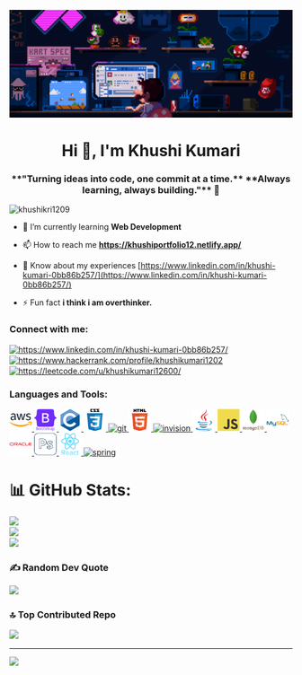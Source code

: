![logo](https://github.com/khushikri1209/khushikri1209/blob/main/gif.gif)
<h1 align="center">Hi 👋, I'm Khushi Kumari</h1>
<h3 align="center">**"Turning ideas into code, one commit at a time.** **Always learning, always building."** 🚀</h3>

<p align="left"> <img src="https://komarev.com/ghpvc/?username=khushikri1209&label=Profile%20views&color=0e75b6&style=flat" alt="khushikri1209" /> </p>


- 🌱 I’m currently learning **Web Development**

- 📫 How to reach me **https://khushiportfolio12.netlify.app/**

- 📄 Know about my experiences [https://www.linkedin.com/in/khushi-kumari-0bb86b257/](https://www.linkedin.com/in/khushi-kumari-0bb86b257/)

- ⚡ Fun fact **i think i am overthinker.**

<h3 align="left">Connect with me:</h3>
<p align="left">
<a href="https://www.linkedin.com/in/khushi-kumari-0bb86b257/" target="blank"><img align="center" src="https://raw.githubusercontent.com/rahuldkjain/github-profile-readme-generator/master/src/images/icons/Social/linked-in-alt.svg" alt="https://www.linkedin.com/in/khushi-kumari-0bb86b257/" height="30" width="40" /></a>
<a href="https://www.hackerrank.com/https://www.hackerrank.com/profile/khushikumari1202" target="blank"><img align="center" src="https://raw.githubusercontent.com/rahuldkjain/github-profile-readme-generator/master/src/images/icons/Social/hackerrank.svg" alt="https://www.hackerrank.com/profile/khushikumari1202" height="30" width="40" /></a>
<a href="https://www.leetcode.com/https://leetcode.com/u/khushikumari12600/" target="blank"><img align="center" src="https://raw.githubusercontent.com/rahuldkjain/github-profile-readme-generator/master/src/images/icons/Social/leet-code.svg" alt="https://leetcode.com/u/khushikumari12600/" height="30" width="40" /></a>
</p>

<h3 align="left">Languages and Tools:</h3>
<p align="left"> <a href="https://aws.amazon.com" target="_blank" rel="noreferrer"> <img src="https://raw.githubusercontent.com/devicons/devicon/master/icons/amazonwebservices/amazonwebservices-original-wordmark.svg" alt="aws" width="40" height="40"/> </a> <a href="https://getbootstrap.com" target="_blank" rel="noreferrer"> <img src="https://raw.githubusercontent.com/devicons/devicon/master/icons/bootstrap/bootstrap-plain-wordmark.svg" alt="bootstrap" width="40" height="40"/> </a> <a href="https://www.cprogramming.com/" target="_blank" rel="noreferrer"> <img src="https://raw.githubusercontent.com/devicons/devicon/master/icons/c/c-original.svg" alt="c" width="40" height="40"/> </a> <a href="https://www.w3schools.com/css/" target="_blank" rel="noreferrer"> <img src="https://raw.githubusercontent.com/devicons/devicon/master/icons/css3/css3-original-wordmark.svg" alt="css3" width="40" height="40"/> </a> <a href="https://git-scm.com/" target="_blank" rel="noreferrer"> <img src="https://www.vectorlogo.zone/logos/git-scm/git-scm-icon.svg" alt="git" width="40" height="40"/> </a> <a href="https://www.w3.org/html/" target="_blank" rel="noreferrer"> <img src="https://raw.githubusercontent.com/devicons/devicon/master/icons/html5/html5-original-wordmark.svg" alt="html5" width="40" height="40"/> </a> <a href="https://www.invisionapp.com/" target="_blank" rel="noreferrer"> <img src="https://www.vectorlogo.zone/logos/invisionapp/invisionapp-icon.svg" alt="invision" width="40" height="40"/> </a> <a href="https://www.java.com" target="_blank" rel="noreferrer"> <img src="https://raw.githubusercontent.com/devicons/devicon/master/icons/java/java-original.svg" alt="java" width="40" height="40"/> </a> <a href="https://developer.mozilla.org/en-US/docs/Web/JavaScript" target="_blank" rel="noreferrer"> <img src="https://raw.githubusercontent.com/devicons/devicon/master/icons/javascript/javascript-original.svg" alt="javascript" width="40" height="40"/> </a> <a href="https://www.mongodb.com/" target="_blank" rel="noreferrer"> <img src="https://raw.githubusercontent.com/devicons/devicon/master/icons/mongodb/mongodb-original-wordmark.svg" alt="mongodb" width="40" height="40"/> </a> <a href="https://www.mysql.com/" target="_blank" rel="noreferrer"> <img src="https://raw.githubusercontent.com/devicons/devicon/master/icons/mysql/mysql-original-wordmark.svg" alt="mysql" width="40" height="40"/> </a> <a href="https://www.oracle.com/" target="_blank" rel="noreferrer"> <img src="https://raw.githubusercontent.com/devicons/devicon/master/icons/oracle/oracle-original.svg" alt="oracle" width="40" height="40"/> </a> <a href="https://www.photoshop.com/en" target="_blank" rel="noreferrer"> <img src="https://raw.githubusercontent.com/devicons/devicon/master/icons/photoshop/photoshop-line.svg" alt="photoshop" width="40" height="40"/> </a> <a href="https://reactjs.org/" target="_blank" rel="noreferrer"> <img src="https://raw.githubusercontent.com/devicons/devicon/master/icons/react/react-original-wordmark.svg" alt="react" width="40" height="40"/> </a> <a href="https://spring.io/" target="_blank" rel="noreferrer"> <img src="https://www.vectorlogo.zone/logos/springio/springio-icon.svg" alt="spring" width="40" height="40"/> </a> </p>

# 📊 GitHub Stats:
![](https://github-readme-stats.vercel.app/api?username=khushikri1209&theme=aura_dark&hide_border=false&include_all_commits=true&count_private=true)<br/>
![](https://github-readme-streak-stats.herokuapp.com/?user=khushikri1209&theme=aura_dark&hide_border=false&ring=90EE90&fire=90EE90&currStreakNum=90EE90&sideNums=90EE90&currStreakLabel=90EE90&sideLabels=90EE90&dates=90EE90)<br/>
![](https://github-readme-stats.vercel.app/api/top-langs/?username=khushikri1209&theme=aura_dark&hide_border=false&include_all_commits=true&count_private=true&layout=compact)
### ✍️ Random Dev Quote
![](https://quotes-github-readme.vercel.app/api?type=horizontal&theme=radical)

### 🔝 Top Contributed Repo
![](https://github-contributor-stats.vercel.app/api?username=khushikri1209&limit=5&theme=radical&combine_all_yearly_contributions=true)

---
[![](https://visitcount.itsvg.in/api?id=khushikri1209&icon=0&color=0)](https://visitcount.itsvg.in)

<!-- Proudly created with GPRM ( https://gprm.itsvg.in ) -->
